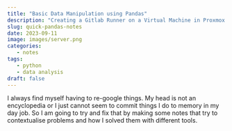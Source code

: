 ```yaml
---
title: "Basic Data Manipulation using Pandas"
description: "Creating a Gitlab Runner on a Virtual Machine in Proxmox."
slug: quick-pandas-notes
date: 2023-09-11
image: images/server.png
categories:
   - notes
tags:
   - python
   - data analysis
draft: false
---
```


I always find myself having to re-google things. My head is not an encyclopedia or I just cannot seem to commit things I do to memory in my day job. So I am going to try and fix that by making some notes that try to contextualise problems and how I solved them with different tools.

